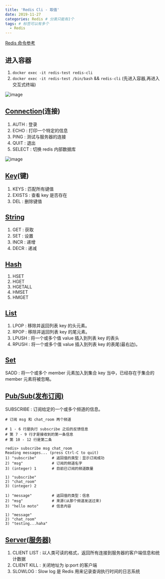 ```yaml
---
title: 'Redis Cli - 取值'
date: 2019-11-27
categories: Redis # 分类只能有1个
tags: # 标签可以有多个
  - Redis
---
```


[Redis 命令参考](http://doc.redisfans.com/)

## 进入容器

1. `docker exec -it redis-test redis-cli`
1. `docker exec -it redis-test /bin/bash` && `redis-cli` (先进入容器,再进入交互式终端)

![image](http://lailailee.oss-cn-chengdu.aliyuncs.com/%E5%8D%9A%E5%AE%A2%E5%9B%BE%E7%89%87/Redis/01.png)

## [Connection](http://doc.redisfans.com/connection/index.html)(连接)

1. AUTH : 登录
2. ECHO : 打印一个特定的信息
3. PING : 测试与服务器的连接
4. QUIT : 退出
5. SELECT : 切换 redis 内部数据库

![image](http://lailailee.oss-cn-chengdu.aliyuncs.com/%E5%8D%9A%E5%AE%A2%E5%9B%BE%E7%89%87/Redis/02.png)

## [Key](http://doc.redisfans.com/key/index.html)(键)

1. KEYS : 匹配所有键值
2. EXISTS : 查看 key 是否存在
3. DEL : 删除键值

## [String](http://doc.redisfans.com/string/index.html)

1. GET : 获取
2. SET : 设置
3. INCR : 递增
4. DECR : 递减

## [Hash](http://doc.redisfans.com/hash/index.html)

1. HSET
2. HGET
3. HGETALL
4. HMSET
5. HMGET

## [List](http://doc.redisfans.com/list/index.html)

1. LPOP : 移除并返回列表 key 的头元素。
2. RPOP : 移除并返回列表 key 的尾元素。
3. LPUSH : 将一个或多个值 value 插入到列表 key 的表头
4. RPUSH : 将一个或多个值 value 插入到列表 key 的表尾(最右边)。

## [Set](http://doc.redisfans.com/set/index.html)

SADD : 将一个或多个 member 元素加入到集合 key 当中，已经存在于集合的 member 元素将被忽略。

## [Pub/Sub(发布订阅)](http://doc.redisfans.com/pub_sub/index.html)

SUBSCRIBE : 订阅给定的一个或多个频道的信息。

```
# 订阅 msg 和 chat_room 两个频道

# 1 - 6 行是执行 subscribe 之后的反馈信息
# 第 7 - 9 行才是接收到的第一条信息
# 第 10 - 12 行是第二条

redis> subscribe msg chat_room
Reading messages... (press Ctrl-C to quit)
1) "subscribe"       # 返回值的类型：显示订阅成功
2) "msg"             # 订阅的频道名字
3) (integer) 1       # 目前已订阅的频道数量

1) "subscribe"
2) "chat_room"
3) (integer) 2

1) "message"         # 返回值的类型：信息
2) "msg"             # 来源(从那个频道发送过来)
3) "hello moto"      # 信息内容

1) "message"
2) "chat_room"
3) "testing...haha"
```

## [Server(服务器)](http://doc.redisfans.com/server/index.html)

1. CLIENT LIST : 以人类可读的格式，返回所有连接到服务器的客户端信息和统计数据
2. CLIENT KILL : 关闭地址为 ip:port 的客户端
3. SLOWLOG : Slow log 是 Redis 用来记录查询执行时间的日志系统
